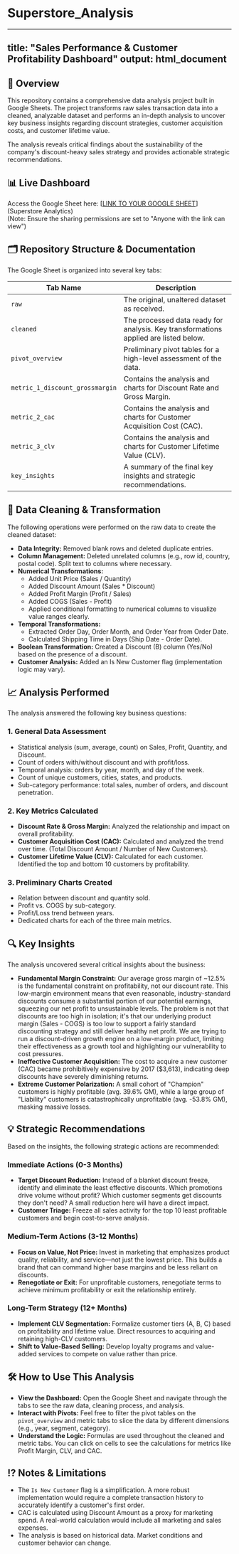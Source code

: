 # Superstore_Analysis

---
title: "Sales Performance & Customer Profitability Dashboard"
output: html_document
---

## 📖 Overview
This repository contains a comprehensive data analysis project built in Google Sheets. The project transforms raw sales transaction data into a cleaned, analyzable dataset and performs an in-depth analysis to uncover key business insights regarding discount strategies, customer acquisition costs, and customer lifetime value.

The analysis reveals critical findings about the sustainability of the company's discount-heavy sales strategy and provides actionable strategic recommendations.

## 📊 Live Dashboard
Access the Google Sheet here: [[LINK TO YOUR GOOGLE SHEET](https://docs.google.com/spreadsheets/d/11wpGyHR0pDYse2fkuqkHp3K8E5a1ztEbRw8qo4WbuLU/edit?usp=sharing)](Superstore Analytics)  
(Note: Ensure the sharing permissions are set to "Anyone with the link can view")

## 🗂️ Repository Structure & Documentation
The Google Sheet is organized into several key tabs:

| Tab Name                     | Description                                                                 |
|------------------------------|-----------------------------------------------------------------------------|
| `raw`                        | The original, unaltered dataset as received.                                |
| `cleaned`                    | The processed data ready for analysis. Key transformations applied are listed below. |
| `pivot_overview`             | Preliminary pivot tables for a high-level assessment of the data.           |
| `metric_1_discount_grossmargin` | Contains the analysis and charts for Discount Rate and Gross Margin.       |
| `metric_2_cac`               | Contains the analysis and charts for Customer Acquisition Cost (CAC).       |
| `metric_3_clv`               | Contains the analysis and charts for Customer Lifetime Value (CLV).         |
| `key_insights`               | A summary of the final key insights and strategic recommendations.         |

## 🔧 Data Cleaning & Transformation
The following operations were performed on the raw data to create the cleaned dataset:

- **Data Integrity:** Removed blank rows and deleted duplicate entries.
- **Column Management:** Deleted unrelated columns (e.g., row id, country, postal code). Split text to columns where necessary.
- **Numerical Transformations:**
  - Added Unit Price (Sales / Quantity)
  - Added Discount Amount (Sales * Discount)
  - Added Profit Margin (Profit / Sales)
  - Added COGS (Sales - Profit)
  - Applied conditional formatting to numerical columns to visualize value ranges clearly.
- **Temporal Transformations:**
  - Extracted Order Day, Order Month, and Order Year from Order Date.
  - Calculated Shipping Time in Days (Ship Date - Order Date).
- **Boolean Transformation:** Created a Discount (B) column (Yes/No) based on the presence of a discount.
- **Customer Analysis:** Added an Is New Customer flag (implementation logic may vary).

## 📈 Analysis Performed
The analysis answered the following key business questions:

### 1. General Data Assessment
- Statistical analysis (sum, average, count) on Sales, Profit, Quantity, and Discount.
- Count of orders with/without discount and with profit/loss.
- Temporal analysis: orders by year, month, and day of the week.
- Count of unique customers, cities, states, and products.
- Sub-category performance: total sales, number of orders, and discount penetration.

### 2. Key Metrics Calculated
- **Discount Rate & Gross Margin:** Analyzed the relationship and impact on overall profitability.
- **Customer Acquisition Cost (CAC):** Calculated and analyzed the trend over time. (Total Discount Amount / Number of New Customers).
- **Customer Lifetime Value (CLV):** Calculated for each customer. Identified the top and bottom 10 customers by profitability.

### 3. Preliminary Charts Created
- Relation between discount and quantity sold.
- Profit vs. COGS by sub-category.
- Profit/Loss trend between years.
- Dedicated charts for each of the three main metrics.

## 🔍 Key Insights
The analysis uncovered several critical insights about the business:

- **Fundamental Margin Constraint:** Our average gross margin of ~12.5% is the fundamental constraint on profitability, not our discount rate. This low-margin environment means that even reasonable, industry-standard discounts consume a substantial portion of our potential earnings, squeezing our net profit to unsustainable levels. The problem is not that discounts are too high in isolation; it's that our underlying product margin (Sales - COGS) is too low to support a fairly standard discounting strategy and still deliver healthy net profit. We are trying to run a discount-driven growth engine on a low-margin product, limiting their effectiveness as a growth tool and highlighting our vulnerability to cost pressures.
- **Ineffective Customer Acquisition:** The cost to acquire a new customer (CAC) became prohibitively expensive by 2017 ($3,613), indicating deep discounts have severely diminishing returns.
- **Extreme Customer Polarization:** A small cohort of "Champion" customers is highly profitable (avg. 39.6% GM), while a large group of "Liability" customers is catastrophically unprofitable (avg. -53.8% GM), masking massive losses.

## 💡 Strategic Recommendations
Based on the insights, the following strategic actions are recommended:

### Immediate Actions (0-3 Months)
- **Target Discount Reduction:** Instead of a blanket discount freeze, identify and eliminate the least effective discounts. Which promotions drive volume without profit? Which customer segments get discounts they don't need? A small reduction here will have a direct impact.
- **Customer Triage:** Freeze all sales activity for the top 10 least profitable customers and begin cost-to-serve analysis.

### Medium-Term Actions (3-12 Months)
- **Focus on Value, Not Price:** Invest in marketing that emphasizes product quality, reliability, and service—not just the lowest price. This builds a brand that can command higher base margins and be less reliant on discounts.
- **Renegotiate or Exit:** For unprofitable customers, renegotiate terms to achieve minimum profitability or exit the relationship entirely.

### Long-Term Strategy (12+ Months)
- **Implement CLV Segmentation:** Formalize customer tiers (A, B, C) based on profitability and lifetime value. Direct resources to acquiring and retaining high-CLV customers.
- **Shift to Value-Based Selling:** Develop loyalty programs and value-added services to compete on value rather than price.

## 🛠️ How to Use This Analysis
- **View the Dashboard:** Open the Google Sheet and navigate through the tabs to see the raw data, cleaning process, and analysis.
- **Interact with Pivots:** Feel free to filter the pivot tables on the `pivot_overview` and metric tabs to slice the data by different dimensions (e.g., year, segment, category).
- **Understand the Logic:** Formulas are used throughout the cleaned and metric tabs. You can click on cells to see the calculations for metrics like Profit Margin, CLV, and CAC.

## ⁉️ Notes & Limitations
- The `Is New Customer` flag is a simplification. A more robust implementation would require a complete transaction history to accurately identify a customer's first order.
- CAC is calculated using Discount Amount as a proxy for marketing spend. A real-world calculation would include all marketing and sales expenses.
- The analysis is based on historical data. Market conditions and customer behavior can change.
